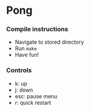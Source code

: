 <div>
    <h1>Pong</h1>
</div>

### Compile instructions
- Navigate to stored directory
- Run `make`
- Have fun!

### Controls
- k: up
- j: down
- esc: pause menu
- r: quick restart